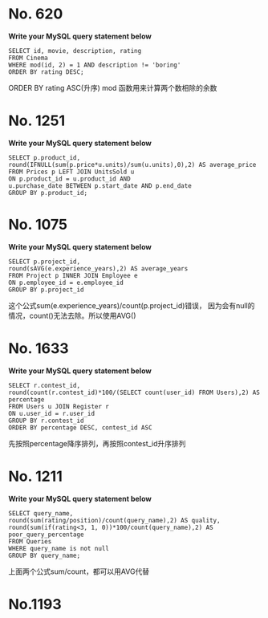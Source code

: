 # No. 620 
**Write your MySQL query statement below**
```
SELECT id, movie, description, rating
FROM Cinema
WHERE mod(id, 2) = 1 AND description != 'boring'
ORDER BY rating DESC;
```
ORDER BY rating ASC(升序)
mod 函数用来计算两个数相除的余数

# No. 1251
**Write your MySQL query statement below**
```
SELECT p.product_id, 
round(IFNULL(sum(p.price*u.units)/sum(u.units),0),2) AS average_price
FROM Prices p LEFT JOIN UnitsSold u
ON p.product_id = u.product_id AND 
u.purchase_date BETWEEN p.start_date AND p.end_date
GROUP BY p.product_id;
```
# No. 1075
**Write your MySQL query statement below**
```
SELECT p.project_id, 
round(sAVG(e.experience_years),2) AS average_years
FROM Project p INNER JOIN Employee e
ON p.employee_id = e.employee_id
GROUP BY p.project_id
```
这个公式sum(e.experience_years)/count(p.project_id)错误， 因为会有null的情况，count()无法去除。所以使用AVG()

# No. 1633
**Write your MySQL query statement below**
```
SELECT r.contest_id, 
round(count(r.contest_id)*100/(SELECT count(user_id) FROM Users),2) AS percentage
FROM Users u JOIN Register r
ON u.user_id = r.user_id
GROUP BY r.contest_id
ORDER BY percentage DESC, contest_id ASC
```
先按照percentage降序排列，再按照contest_id升序排列

# No. 1211
**Write your MySQL query statement below**
```
SELECT query_name, 
round(sum(rating/position)/count(query_name),2) AS quality,
round(sum(if(rating<3, 1, 0))*100/count(query_name),2) AS poor_query_percentage
FROM Queries
WHERE query_name is not null
GROUP BY query_name;
```
上面两个公式sum/count，都可以用AVG代替

# No.1193

